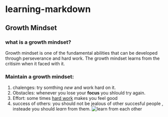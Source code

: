 # learning-markdown
## Growth Mindset
### what is a growth mindset?
Growth mindset is one of the fundamental abilities that can be developed through perseverance and hard work. The growth mindset learns from the critisim when it faced with it.
### Maintain a growth mindset:
1. chalenges: try somthing *new* and work hard on it.
2. Obstacles: whenever you lose your **focus** you shlould try again.
3. Effort: some times [hard work](https://www.businessinsider.com/how-to-motivate-yourself-to-work-harder-2014-10) makes you feel good 
4. success of others: you should not be jealous of other succesful people , insteade you should *learn* from them. ![ learn from each other](https://organizedassistant.com/wp-content/uploads/2009/05/experience.jpg) 

